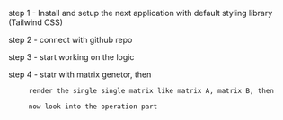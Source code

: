step 1 - Install and setup the next application with default styling library (Tailwind CSS)

step 2 - connect with github repo

step 3 - start working on the logic

step 4 - statr with matrix genetor, then

         render the single single matrix like matrix A, matrix B, then

         now look into the operation part
